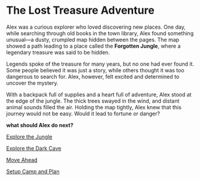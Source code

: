 # The Lost Treasure Adventure

Alex was a curious explorer who loved discovering new places. One day, while searching through old books in the town library, Alex found something unusual—a dusty, crumpled map hidden between the pages. The map showed a path leading to a place called the **Forgotten Jungle**, where a legendary treasure was said to be hidden.

Legends spoke of the treasure for many years, but no one had ever found it. Some people believed it was just a story, while others thought it was too dangerous to search for. Alex, however, felt excited and determined to uncover the mystery.

With a backpack full of supplies and a heart full of adventure, Alex stood at the edge of the jungle. The thick trees swayed in the wind, and distant animal sounds filled the air. Holding the map tightly, Alex knew that this journey would not be easy. Would it lead to fortune or danger?

**what should Alex do next?**

[Explore the Jungle](Jungle.md)

[Explore the Dark Cave](dark-cave.md)

[Move Ahead](MoveAhead.md)
 
[Setup Camp and Plan](CampPlan.md)
